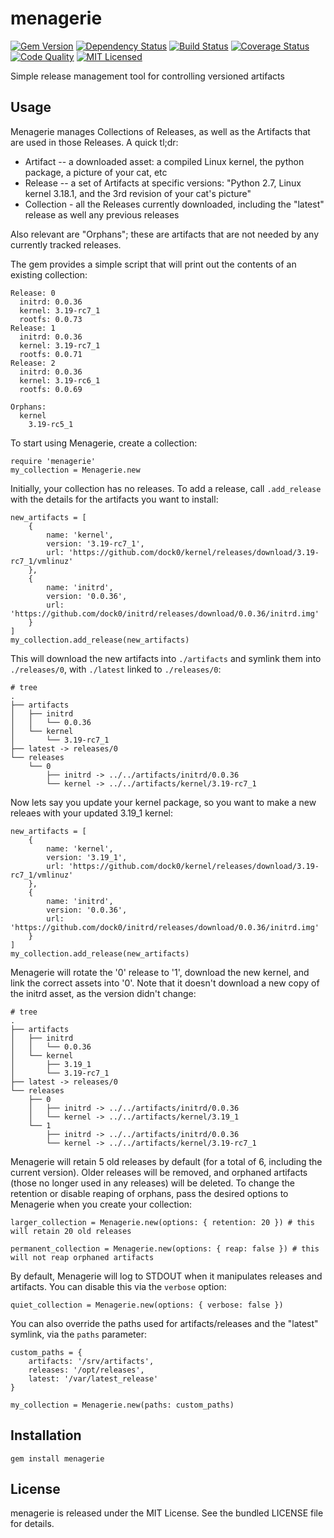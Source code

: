 menagerie
=========

[![Gem Version](https://img.shields.io/gem/v/menagerie.svg)](https://rubygems.org/gems/menagerie)
[![Dependency Status](https://img.shields.io/gemnasium/akerl/menagerie.svg)](https://gemnasium.com/akerl/menagerie)
[![Build Status](https://img.shields.io/circleci/project/akerl/menagerie/master.svg)](https://circleci.com/gh/akerl/menagerie)
[![Coverage Status](https://img.shields.io/codecov/c/github/akerl/menagerie.svg)](https://codecov.io/github/akerl/menagerie)
[![Code Quality](https://img.shields.io/codacy/5e3980050b4b4d55bbb6443027d4f517.svg)](https://www.codacy.com/app/akerl/menagerie)
[![MIT Licensed](https://img.shields.io/badge/license-MIT-green.svg)](https://tldrlegal.com/license/mit-license)

Simple release management tool for controlling versioned artifacts

## Usage

Menagerie manages Collections of Releases, as well as the Artifacts that are used in those Releases. A quick tl;dr:

* Artifact -- a downloaded asset: a compiled Linux kernel, the python package, a picture of your cat, etc
* Release -- a set of Artifacts at specific versions: "Python 2.7, Linux kernel 3.18.1, and the 3rd revision of your cat's picture"
* Collection - all the Releases currently downloaded, including the "latest" release as well any previous releases

Also relevant are "Orphans"; these are artifacts that are not needed by any currently tracked releases.

The gem provides a simple script that will print out the contents of an existing collection:

```
Release: 0
  initrd: 0.0.36
  kernel: 3.19-rc7_1
  rootfs: 0.0.73
Release: 1
  initrd: 0.0.36
  kernel: 3.19-rc7_1
  rootfs: 0.0.71
Release: 2
  initrd: 0.0.36
  kernel: 3.19-rc6_1
  rootfs: 0.0.69

Orphans:
  kernel
    3.19-rc5_1
```

To start using Menagerie, create a collection:

```
require 'menagerie'
my_collection = Menagerie.new
```

Initially, your collection has no releases. To add a release, call `.add_release` with the details for the artifacts you want to install:

```
new_artifacts = [
    {
        name: 'kernel',
        version: '3.19-rc7_1',
        url: 'https://github.com/dock0/kernel/releases/download/3.19-rc7_1/vmlinuz'
    },
    {
        name: 'initrd',
        version: '0.0.36',
        url: 'https://github.com/dock0/initrd/releases/download/0.0.36/initrd.img'
    }
]
my_collection.add_release(new_artifacts)
```

This will download the new artifacts into `./artifacts` and symlink them into `./releases/0`, with `./latest` linked to `./releases/0`:

```
# tree
.
├── artifacts
│   ├── initrd
│   │   └── 0.0.36
│   └── kernel
│       └── 3.19-rc7_1
├── latest -> releases/0
└── releases
    └── 0
        ├── initrd -> ../../artifacts/initrd/0.0.36
        └── kernel -> ../../artifacts/kernel/3.19-rc7_1
```

Now lets say you update your kernel package, so you want to make a new releaes with your updated 3.19_1 kernel:

```
new_artifacts = [
    {
        name: 'kernel',
        version: '3.19_1',
        url: 'https://github.com/dock0/kernel/releases/download/3.19-rc7_1/vmlinuz'
    },
    {
        name: 'initrd',
        version: '0.0.36',
        url: 'https://github.com/dock0/initrd/releases/download/0.0.36/initrd.img'
    }
]
my_collection.add_release(new_artifacts)
```

Menagerie will rotate the '0' release to '1', download the new kernel, and link the correct assets into '0'. Note that it doesn't download a new copy of the initrd asset, as the version didn't change:

```
# tree
.
├── artifacts
│   ├── initrd
│   │   └── 0.0.36
│   └── kernel
│       ├── 3.19_1
│       └── 3.19-rc7_1
├── latest -> releases/0
└── releases
    ├── 0
    │   ├── initrd -> ../../artifacts/initrd/0.0.36
    │   └── kernel -> ../../artifacts/kernel/3.19_1
    └── 1
        ├── initrd -> ../../artifacts/initrd/0.0.36
        └── kernel -> ../../artifacts/kernel/3.19-rc7_1
```

Menagerie will retain 5 old releases by default (for a total of 6, including the current version). Older releases will be removed, and orphaned artifacts (those no longer used in any releases) will be deleted. To change the retention or disable reaping of orphans, pass the desired options to Menagerie when you create your collection:

```
larger_collection = Menagerie.new(options: { retention: 20 }) # this will retain 20 old releases

permanent_collection = Menagerie.new(options: { reap: false }) # this will not reap orphaned artifacts
```

By default, Menagerie will log to STDOUT when it manipulates releases and artifacts. You can disable this via the `verbose` option:

```
quiet_collection = Menagerie.new(options: { verbose: false })
```

You can also override the paths used for artifacts/releases and the "latest" symlink, via the `paths` parameter:

```
custom_paths = {
    artifacts: '/srv/artifacts',
    releases: '/opt/releases',
    latest: '/var/latest_release'
}

my_collection = Menagerie.new(paths: custom_paths)
```

## Installation

    gem install menagerie

## License

menagerie is released under the MIT License. See the bundled LICENSE file for details.

